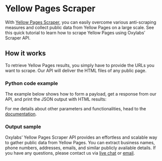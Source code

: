 # Yellow Pages Scraper

With [<u>Yellow Pages
Scraper</u>](https://oxylabs.io/products/scraper-api/web/yellow-pages-scraper-api),
you can easily overcome various anti-scraping measures and collect
public data from Yellow Pages on a large scale. See this quick tutorial
to learn how to scrape Yellow Pages using Oxylabs’ Scraper API.

## How it works

To retrieve Yellow Pages results, you simply have to provide the URLs
you want to scrape. Our API will deliver the HTML files of any public
page.

### Python code example

The example below shows how to form a payload, get a response from our
API, and print the JSON output with HTML results:

For me details about other parameters and functionalities, head to the
[<u>documentation</u>](https://developers.oxylabs.io/scraper-apis/web-scraper-api).

### Output sample

Oxylabs’ Yellow Pages Scraper API provides an effortless and scalable
way to gather public data from Yellow Pages. You can extract business
names, phone numbers, addresses, emails, and similar publicly available
details. If you have any questions, please contact us via [<u>live
chat</u>](https://oxylabs.io/) or
[<u>email</u>](mailto:support@oxylabs.io).
